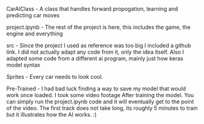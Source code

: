 CarAIClass - A class that handles forward propogation, learning and predicting car moves

project.ipynb - The rest of the project is here, this includes the game, the engine and everything

src - Since the project I used as reference was too big I included a github link. I did not actually adapt any code
      from it, only the idea itself. Also I adapted some code from a different ai program, mainly just how keras model syntax

Sprites - Every car needs to look cool.

Pre-Trained - I had bad luck finding a way to save my model that would work once loaded. I took some video footage
              After training the model. You can simply run the project.ipynb code and it will eventually get to the point of the video.
              The first track does not take long, its roughly 5 minutes to train but it illustrates how the AI works. :)